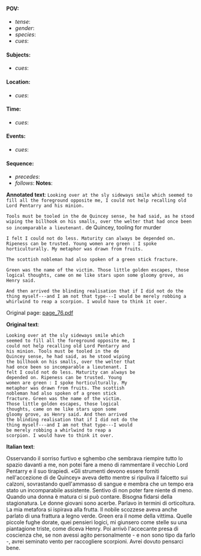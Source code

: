 #### POV: 
  - *tense*:
  - *gender*:
  - *species*:
  - *cues*:
#### Subjects:
  - *cues*:
#### Location:
  - *cues*:
#### Time:
  - *cues*:
#### Events:
  - *cues*:
#### Sequence:
  - *precedes*: 
  - *follows*:
**Notes**:


**Annotated text**:
`Looking over at the sly sideways smile which seemed to fill all the foreground opposite me, I could not help recalling old Lord Pentarry and his minion.`

`Tools must be tooled in the de Quincey sense, he had said, as he stood wiping the billhook on his smalls, over the welter that had once been so incomparable a lieutenant.` de Quincey, tooling for murder

`I felt I could not do less. Maturity can always be depended on. Ripeness can be trusted. Young women are green : I spoke horticulturally. My metaphor was drawn from fruits.`

`The scottish nobleman had also spoken of a green stick fracture.`

`Green was the name of the victim. Those little golden escapes, those logical thoughts, came on me like stars upon some gloomy grove, as Henry said.`

`And then arrived the blinding realisation that if I did not do the thing myself---and I am not that type---I would be merely robbing a whirlwind to reap a scorpion. I would have to think it over.`


Original page:
[page_76.pdf](https://github.com/vigji/cainjb/blob/main/source_material/pages/page_76.pdf)

**Original text**:
```
Looking over at the sly sideways smile which 
seemed to fill all the foreground opposite me, I 
could not help recalling old Lord Pentarry and 
his minion. Tools must be tooled in the de 
Quincey sense, he had said, as he stood wiping 
the billhook on his smalls, over the welter that 
had once been so incomparable a lieutenant. I 
felt I could not do less. Maturity can always be 
depended on. Ripeness can be trusted. Young 
women are green : I spoke horticulturally. My 
metaphor was drawn from fruits. The scottish 
nobleman had also spoken of a green stick 
fracture. Green was the name of the victim. 
Those little golden escapes, those logical 
thoughts, came on me like stars upon some 
gloomy grove, as Henry said. And then arrived 
the blinding realisation that if I did not do the 
thing myself---and I am not that type---I would 
be merely robbing a whirlwind to reap a 
scorpion. I would have to think it over. 
```

**Italian text**:

Osservando il sorriso furtivo e sghembo che sembrava riempire tutto lo spazio davanti a me, non potei fare a meno di rammentare il vecchio Lord Pentarry e il suo tirapiedi. «Gli strumenti devono essere forniti nell'accezione di de Quincey» aveva detto mentre si ripuliva il falcetto sui calzoni, sovrastando quell'ammasso di sangue e membra che un tempo era stato un incomparabile assistente. Sentivo di non poter fare niente di meno. Quando una donna è matura ci si può contare.
Bisogna fidarsi della stagionatura. Le donne giovani sono acerbe. Parlavo in termini di orticoltura. La mia metafora si ispirava alla frutta. Il nobile scozzese aveva anche parlato di una frattura a legno verde. Green era il nome della vittima. Quelle piccole fughe dorate, quei pensieri logici, mi giunsero come stelle su una piantagione triste, come diceva Henry. Poi arrivò l'accecante presa di coscienza che, se non avessi agito personalmente - e non sono tipo da farlo -, avrei seminato vento per raccogliere scorpioni. Avrei dovuto pensarci bene.

